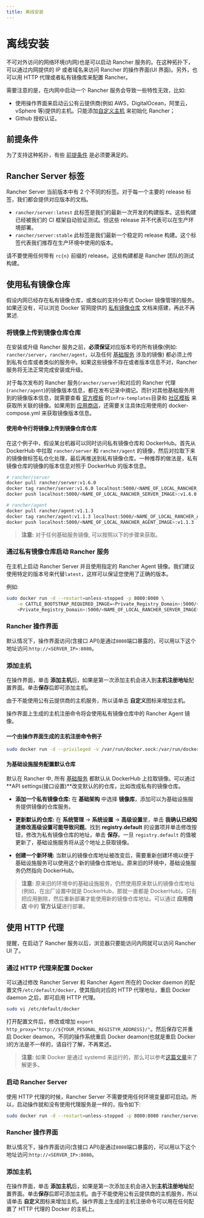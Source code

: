 ```yaml
---
title: 离线安装
---
```


# 离线安装

不可对外访问的网络环境(内网)也是可以启动 Rancher 服务的。在这种拓扑下，可以通过内网提供的 IP 或者域名来访问 Rancher 的操作界面(UI 界面)。另外，也可以用 HTTP 代理或者私有镜像库来配置 Rancher。

需要注意的是，在内网中启动一个 Rancher 服务会导致一些特性无效，比如:

- 使用操作界面来启动云公有云提供商(例如 AWS，DigitalOcean，阿里云，vSphere 等)提供的主机。只能添加[自定义主机](/docs/rancher1/infrastructure/hosts/custom/_index) 来初始化 Rancher；
- Github 授权认证。

## 前提条件

为了支持这种拓扑，有些 [前提条件](/docs/rancher1/installation/installing-server/_index#安装需求) 是必须要满足的。

## Rancher Server 标签

Rancher Server 当前版本中有 2 个不同的标签。对于每一个主要的 release 标签，我们都会提供对应版本的文档。

- `rancher/server:latest` 此标签是我们的最新一次开发的构建版本。这些构建已经被我们的 CI 框架自动验证测试。但这些 release 并不代表可以在生产环境部署。
- `rancher/server:stable` 此标签是我们最新一个稳定的 release 构建。这个标签代表我们推荐在生产环境中使用的版本。

请不要使用任何带有 `rc{n}` 前缀的 release。这些构建都是 Rancher 团队的测试构建。

## 使用私有镜像仓库

假设内网已经存在私有镜像仓库，或类似的支持分布式 Docker 镜像管理的服务。如果还没有，可以浏览 Docker 官网提供的 [私有镜像仓库](https://docs.docker.com/registry/) 文档来搭建，再此不再累述.

### 将镜像上传到镜像仓库仓库

在安装或升级 Rancher 服务之前，**必须保证**对应版本号的所有镜像(例如: `rancher/server`，`rancher/agent`，以及任何 [基础服务](/docs/rancher1/rancher-service/_index) 涉及的镜像) 都必须上传到私有仓库或者类似的服务中。如果这些镜像不存在或者版本信息不对，Rancher 服务将无法正常完成安装或升级。

对于每次发布的 Rancher 服务(`rancher/server`)和对应的 Rancher 代理(`rancher/agent`)的镜像版本信息，都在发布记录中摘记。而针对其他基础服务用到的镜像版本信息，就需要查看 [官方模板](https://github.com/rancher/rancher-catalog) 的`infra-templates`目录和 [社区模板](https://github.com/rancher/community-catalog) 来获取所关联的镜像。如果用到 [应用商店](/docs/rancher1/configurations/catalog/_index)，还需要关注具体应用使用的 docker-compose.yml 来获取镜像版本信息。

#### 使用命令行将镜像上传到镜像仓库仓库

在这个例子中，假设某台机器可以同时访问私有镜像仓库和 DockerHub。首先从 DockerHub 中拉取 `rancher/server` 和 `rancher/agent` 的镜像，然后对拉取下来的镜像做标签私仓化处理，最后再推送到私有镜像仓库。一种推荐的做法是，私有镜像仓库的镜像的版本信息对照于 DockerHub 的版本信息。

```bash
# rancher/server
docker pull rancher/server:v1.6.0
docker tag rancher/server:v1.6.0 localhost:5000/<NAME_OF_LOCAL_RANCHER_SERVER_IMAGE>:v1.6.0
docker push localhost:5000/<NAME_OF_LOCAL_RANCHER_SERVER_IMAGE>:v1.6.0

# rancher/agent
docker pull rancher/agent:v1.1.3
docker tag rancher/agent:v1.1.3 localhost:5000/<NAME_OF_LOCAL_RANCHER_AGENT_IMAGE>:v1.1.3
docker push localhost:5000/<NAME_OF_LOCAL_RANCHER_AGENT_IMAGE>:v1.1.3
```

> **注意:** 对于任何基础服务镜像, 可以按照以下的步骤来获取。

### 通过私有镜像仓库启动 Rancher 服务

在主机上启动 Rancher Server 并且使用指定的 Rancher Agent 镜像。我们建议使用特定的版本号来代替`latest`，这样可以保证您使用了正确的版本。

例如:

```bash
sudo docker run -d --restart=unless-stopped -p 8080:8080 \
    -e CATTLE_BOOTSTRAP_REQUIRED_IMAGE=<Private_Registry_Domain>:5000/<NAME_OF_LOCAL_RANCHER_AGENT_IMAGE>:v1.1.3 \
    <Private_Registry_Domain>:5000/<NAME_OF_LOCAL_RANCHER_SERVER_IMAGE>:v1.6.0
```

### Rancher 操作界面

默认情况下，操作界面访问(含接口 API)是通过`8080`端口暴露的，可以用以下这个地址访问:`http://<SERVER_IP>:8080`。

### 添加主机

在操作界面，单击 **添加主机**后，如果是第一次添加主机会进入到**主机注册地址**配置界面。单击**保存**后即可添加主机。

由于不能使用公有云提供商的主机服务，所以请单击 **自定义**图标来增加主机。

操作界面上生成的主机注册命令将会使用私有镜像仓库中的 Rancher Agent 镜像。

#### 一个由操作界面生成的主机注册命令例子

```bash
sudo docker run -d --privileged -v /var/run/docker.sock:/var/run/docker.sock <Private_Registry_Domain>:5000/<NAME_OF_LOCAL_RANCHER_AGENT_IMAGE>:v1.1.3 http://<SERVER_IP>:8080/v1/scripts/<security_credentials>
```

#### 为基础设施服务配置默认仓库

默认在 Rancher 中, 所有 [基础服务](/docs/rancher1/rancher-service/_index) 都默认从 DockerHub 上拉取镜像。可以通过 **API settings(接口设置)**改变默认的的仓库，比如改成私有的镜像仓库。

- **添加一个私有镜像仓库:** 在 **基础架构** 中选择 **镜像库**，添加可以为基础设施服务提供镜像的仓库服务。

- **更新默认的仓库:** 在 **系统管理** -> **系统设置** -> **高级设置**里，单击 **我确认已经知道修改高级设置可能导致问题**。找到 **registry.default** 的设置项并单击修改按钮，修改为私有镜像仓库的地址，单击 **保存**。一旦 `registry.default` 的值被更新了，基础设施服务将从这个地址上获取镜像。

- **创建一个新环境:** 当默认的镜像仓库地址被改变后，需要重新创建环境以便于基础设施服务可以使用这个新的镜像仓库地址。原来旧的环境中，基础设施服务仍然指向 DockerHub。

> **注意:** 原来旧的环境中的基础设施服务，仍然使用原来默认的镜像仓库地址(例如，在出厂设置中就是 DockerHub，那就一直都是 DockerHub)。只有把应用删除，然后重新部署才能使用新的镜像仓库地址。可以通过 **应用商店** 中的 **官方认证**进行部署。

## 使用 HTTP 代理

提醒，在启动了 Rancher 服务以后，浏览器只要能访问内网就可以访问 Rancher UI 了。

### 通过 HTTP 代理来配置 Docker

可以通过修改 Rancher Server 和 Rancher Agent 所在的 Docker daemon 的配置文件`/etc/default/docker`，使其指向对应的 HTTP 代理地址，重启 Docker daemon 之后，即可启用 HTTP 代理。

```bash
sudo vi /etc/default/docker
```

打开配置文件后，修改或增加 `export http_proxy="http://${YOUR_PESONAL_REGISTYR_ADDRESS}/"`。然后保存它并重启 Docker deamon。不同的操作系统重启 Docker deamon(也就是重启 Docker )的方法是不一样的，请自行了解，不再累述。

> **注意:** 如果 Docker 是通过 systemd 来运行的，那么可以参考[这篇文章](https://docs.docker.com/articles/systemd/#http-proxy)来了解更多。

### 启动 Rancher Server

使用 HTTP 代理的时候，Rancher Server 不需要使用任何环境变量即可启动。所以，启动操作就和没有使用代理服务是一样的，指令如下:

```bash
sudo docker run -d --restart=unless-stopped -p 8080:8080 rancher/server
```

### Rancher 操作界面

默认情况下，操作界面访问(含接口 API)是通过`8080`端口暴露的，可以用以下这个地址访问:`http://<SERVER_IP>:8080`。

### 添加主机

在操作界面，单击 **添加主机**后，如果是第一次添加主机会进入到**主机注册地址**配置界面。单击**保存**后即可添加主机。由于不能使用公有云提供商的主机服务，所以请单击 **自定义**图标来增加主机。操作界面上生成的主机注册命令可以用在任何配置了 HTTP 代理的 Docker 的主机上。
